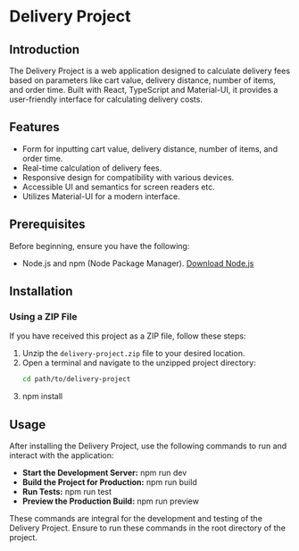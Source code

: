 <!-- @format -->

# Delivery Project

## Introduction

The Delivery Project is a web application designed to calculate delivery fees based on parameters like cart value, delivery distance, number of items, and order time. Built with React, TypeScript and Material-UI, it provides a user-friendly interface for calculating delivery costs.

## Features

- Form for inputting cart value, delivery distance, number of items, and order time.
- Real-time calculation of delivery fees.
- Responsive design for compatibility with various devices.
- Accessible UI and semantics for screen readers etc.
- Utilizes Material-UI for a modern interface.

## Prerequisites

Before beginning, ensure you have the following:

- Node.js and npm (Node Package Manager). [Download Node.js](https://nodejs.org/en/download/)

## Installation

### Using a ZIP File

If you have received this project as a ZIP file, follow these steps:

1. Unzip the `delivery-project.zip` file to your desired location.
2. Open a terminal and navigate to the unzipped project directory:
   ```bash
   cd path/to/delivery-project
   ```
3. npm install

## Usage

After installing the Delivery Project, use the following commands to run and interact with the application:

- **Start the Development Server:**
  npm run dev
- **Build the Project for Production:**
  npm run build
- **Run Tests:**
  npm run test
- **Preview the Production Build:**
  npm run preview

These commands are integral for the development and testing of the Delivery Project. Ensure to run these commands in the root directory of the project.
